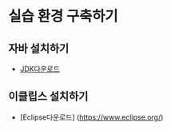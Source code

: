 # 실습 환경 구축하기

## 자바 설치하기
- [JDK다운로드](https://www.oracle.com/java/technologies/downloads)

## 이클립스 설치하기
- [Eclipse다운로드] (https://www.eclipse.org/)
